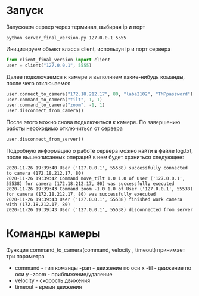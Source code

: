 # Запуск
Запускаем сервер через терминал, выбирая ip и порт

```
python server_final_version.py 127.0.0.1 5555
```
Иницизируем объект класса client, используя ip и порт сервера

```Python
from client_final_version import client
user = client("127.0.0.1", 5555)
```
Далее подключаемся к камере и выполняем какие-нибудь команды, после чего отключаемся

```Python
user.connect_to_camera("172.18.212.17", 80, "laba2102", "TMPpassword")
user.command_to_camera("tilt", 1, 1)
user.command_to_camera("zoom", -1, 1)
user.disconnect_from_camera()
```
После этого можно снова подключиться к камере. По завершению работы необходимо отключиться от сервера

```Python
user.disconnect_from_server()
```
Подробную информацию о работе сервера можно найти в файле log.txt, после вышеописанных операций в нем будет храниться следующее:
```
2020-11-26 19:39:40 User ('127.0.0.1', 55538) successfully connected to camera (172.18.212.17, 80)
2020-11-26 19:39:42 Command move_tilt 1.0 1.0 of User ('127.0.0.1', 55538) for camera (172.18.212.17, 80) was successfully executed
2020-11-26 19:39:43 Command zoom -1.0 1.0 of User ('127.0.0.1', 55538) for camera (172.18.212.17, 80) was successfully executed
2020-11-26 19:39:43 User ('127.0.0.1', 55538) finished work camera with (172.18.212.17, 80)
2020-11-26 19:39:43 User ('127.0.0.1', 55538) disconnected from server
```
# Команды камеры
Функция command_to_camera(command, velocity , timeout) принимает три параметра
- command - тип команды 
  -pan - движение по оси x
  -til - движение по оси y
  -zoom - приближение/удаление
- velocity - скорость движения
- timeout - время движения


